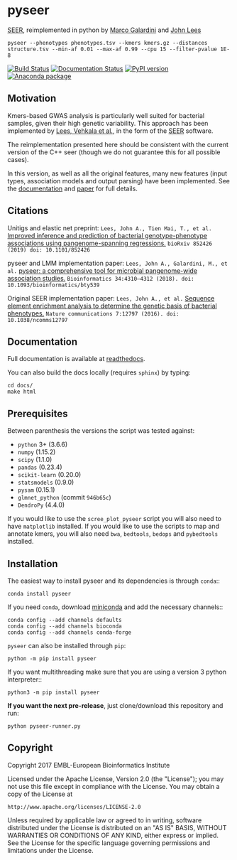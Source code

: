 pyseer
======

[SEER](https://github.com/johnlees/seer), reimplemented in python by
[Marco Galardini](https://github.com/mgalardini) and [John Lees](https://github.com/johnlees)

    pyseer --phenotypes phenotypes.tsv --kmers kmers.gz --distances structure.tsv --min-af 0.01 --max-af 0.99 --cpu 15 --filter-pvalue 1E-8

[![Build Status](https://travis-ci.org/mgalardini/pyseer.svg?branch=master)](https://travis-ci.org/mgalardini/pyseer)
[![Documentation Status](https://readthedocs.org/projects/pyseer/badge/?version=master)](http://pyseer.readthedocs.io/)
[![PyPI version](https://badge.fury.io/py/pyseer.svg)](https://pypi.org/project/pyseer/)
[![Anaconda package](https://anaconda.org/bioconda/pyseer/badges/version.svg)](https://anaconda.org/bioconda/pyseer)

Motivation
----------

Kmers-based GWAS analysis is particularly well suited for bacterial samples,
given their high genetic variability. This approach has been
implemented by [Lees, Vehkala et al.](https://www.nature.com/articles/ncomms12797),
in the form of the [SEER](https://github.com/johnlees/seer) software.

The reimplementation presented here should be consistent with the
current version of the C++ seer (though we do not guarantee this for all
possible cases).

In this version, as well as all the original features, many new features (input types,
association models and output parsing) have been implemented. See the
[documentation](http://pyseer.readthedocs.io/) and
[paper](https://doi.org/10.1093/bioinformatics/bty539) for full details.

Citations
--------

Unitigs and elastic net preprint: `Lees, John A., Tien Mai, T., et al.` [Improved inference and prediction of bacterial genotype-phenotype associations using pangenome-spanning regressions.](https://www.biorxiv.org/content/10.1101/852426v1) `bioRxiv 852426 (2019) doi: 10.1101/852426`

pyseer and LMM implementation paper: `Lees, John A., Galardini, M., et al.` [pyseer: a comprehensive tool for microbial
pangenome-wide association studies.](https://academic.oup.com/bioinformatics/article/34/24/4310/5047751) `Bioinformatics 34:4310–4312 (2018). doi: 10.1093/bioinformatics/bty539`

Original SEER implementation paper: `Lees, John A., et al.` [Sequence element enrichment analysis to determine
the genetic basis of bacterial phenotypes.](https://www.nature.com/articles/ncomms12797) `Nature communications 7:12797 (2016). doi: 10.1038/ncomms12797`

Documentation
--------------------

Full documentation is available at [readthedocs](http://pyseer.readthedocs.io/).

You can also build the docs locally (requires `sphinx`) by typing:

    cd docs/
    make html

Prerequisites
-------------

Between parenthesis the versions the script was tested against:

* `python` 3+ (3.6.6)
* `numpy` (1.15.2)
* `scipy` (1.1.0)
* `pandas` (0.23.4)
* `scikit-learn` (0.20.0)
* `statsmodels` (0.9.0)
* `pysam` (0.15.1)
* `glmnet_python` (commit `946b65c`)
* `DendroPy` (4.4.0)

If you would like to use the `scree_plot_pyseer` script you will also need to have
`matplotlib` installed.
If you would like to use the scripts to map and annotate kmers, you will also need
`bwa`, `bedtools`,
`bedops` and `pybedtools` installed.

Installation
------------

The easiest way to install pyseer and its dependencies is through `conda`::

    conda install pyseer

If you need `conda`, download [miniconda](https://conda.io/miniconda.html)
and add the necessary channels::

    conda config --add channels defaults
    conda config --add channels bioconda
    conda config --add channels conda-forge

`pyseer` can also be installed through `pip`:

   `python -m pip install pyseer`

If you want multithreading make sure that you are using a version 3 python interpreter::

   `python3 -m pip install pyseer`

**If you want the next pre-release**, just clone/download this repository and run:

    python pyseer-runner.py

Copyright
---------

Copyright 2017 EMBL-European Bioinformatics Institute

Licensed under the Apache License, Version 2.0 (the "License");
you may not use this file except in compliance with the License.
You may obtain a copy of the License at

    http://www.apache.org/licenses/LICENSE-2.0

Unless required by applicable law or agreed to in writing, software
distributed under the License is distributed on an "AS IS" BASIS,
WITHOUT WARRANTIES OR CONDITIONS OF ANY KIND, either express or implied.
See the License for the specific language governing permissions and
limitations under the License.
